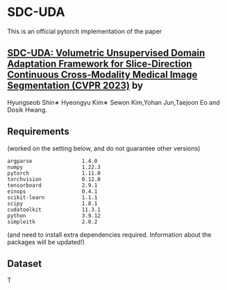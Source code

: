 # SDC-UDA

This is an official pytorch implementation of the  paper 

## [SDC-UDA: Volumetric Unsupervised Domain Adaptation Framework for Slice-Direction Continuous Cross-Modality Medical Image Segmentation (CVPR 2023)](https://openaccess.thecvf.com/content/CVPR2023/papers/Shin_SDC-UDA_Volumetric_Unsupervised_Domain_Adaptation_Framework_for_Slice-Direction_Continuous_Cross-Modality_CVPR_2023_paper.pdf) by

Hyungseob Shin∗ Hyeongyu Kim∗ Sewon Kim,Yohan Jun,Taejoon Eo and Dosik Hwang. 

## Requirements

(worked on the setting below, and do not guarantee other versions)
```
argparse                1.4.0
numpy                   1.22.3
pytorch                 1.11.0
torchvision             0.12.0
tensorboard             2.9.1
einops                  0.4.1
scikit-learn            1.1.1
scipy                   1.8.1
cudatoolkit             11.3.1
python                  3.9.12
simpleitk               2.0.2
```
(and need to install extra dependencies required.
Information about the packages will be updated!)


## Dataset

T
